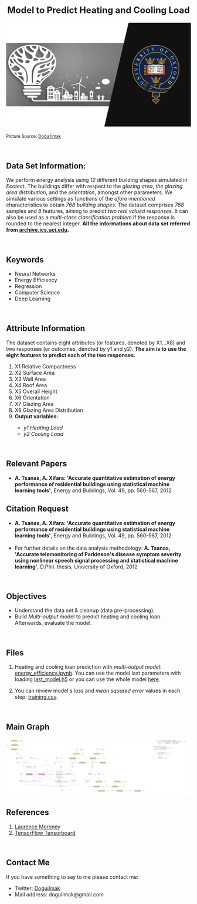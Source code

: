 <h1 align=center><font size = 5>Model to Predict Heating and Cooling Load</font></h1>

<img  src="assets/asset_1.png" alt="energy">

<small>Picture Source: <a  href="https://github.com/doguilmak">Doğu İlmak</a></small>

<br>

<h2>Data Set Information:</h2>


<p>We perform energy analysis using <i>12</i> different building shapes simulated in <i>Ecotect</i>. The buildings differ with respect to the <i>glazing area</i>, <i>the glazing area distribution</i>, and the <i>orientation</i>, amongst other parameters. We simulate various settings as functions of the <i>afore-mentioned</i> characteristics to obtain <i>768 building shapes</i>. The dataset comprises <i>768</i> samples and <i>8</i> features, aiming to predict <i>two real valued responses</i>. It can also be used as a <i>multi-class classification problem</i> if the response is rounded to the nearest integer. <b>All the informations about data set referred from <a  href='https://archive.ics.uci.edu/ml/datasets/Energy+efficiency'>archive.ics.uci.edu</a>.</b></p>

<br> 


<h2>Keywords</h2>

<ul>
	<li>Neural Networks</li>
	<li>Energy Efficiency</li>
	<li>Regression</li>
	<li>Computer Science</li>
	<li>Deep Learning</li>
</ul>

<br>


<h2>Attribute Information</h2>  

<p>The dataset contains eight attributes (or features, denoted by X1...X8) and two responses (or outcomes, denoted by y1 and y2). <b>The aim is to use the eight features to predict each of the two responses.</b></p>

<ol>
	<li>X1 Relative Compactness</li>
	<li>X2 Surface Area</li>
	<li>X3 Wall Area</li>
	<li>X4 Roof Area</li>
	<li>X5 Overall Height</li>
	<li>X6 Orientation</li>
	<li>X7 Glazing Area</li>
	<li>X8 Glazing Area Distribution</li>
	<li><b>Output variables: </b></li>
	<ul>
	<li><i>y1 Heating Load</i></li>
	<li><i>y2 Cooling Load</i></li>
	</ul>
</ol>

<br>

<h2>Relevant Papers</h2> 

<ul>
	<li><b>A. Tsanas, A. Xifara: 'Accurate quantitative estimation of energy performance of residential buildings using statistical machine learning tools'</b>, Energy and Buildings, Vol. 49, pp. 560-567, 2012</li>
</ul>  

<h2>Citation Request</h2> 

<ul>
	<li><b>A. Tsanas, A. Xifara: 'Accurate quantitative estimation of energy performance of residential buildings using statistical machine learning tools'</b>, Energy and Buildings, Vol. 49, pp. 560-567, 2012</li>  <br>
	<li>For further details on the data analysis methodology: <b>A. Tsanas, 'Accurate telemonitoring of Parkinson's disease symptom severity using nonlinear speech signal processing and statistical machine learning'</b>, D.Phil. thesis, University of Oxford, 2012</li>
</ul>

<br>

<h2>Objectives</h2>

 <ul>
	<li>Understand the data set & cleanup (data pre-processing).</li>
	<li>Build <i>Multi-output</i> model to predict heating and cooling loan. Afterwards, evaluate the model.</li>
</ul>

<br>

<h2>Files</h2>

<ol>
	<li><p>Heating and cooling loan prediction with <i>multi-output model</i>: <a href="https://github.com/doguilmak/Red-Wine-Quality-Prediction/blob/main/wine_ann.ipynb">energy_efficiency.ipynb</a>. You can use the model last parameters with loading <a  href="https://github.com/doguilmak/Predict-Heating-and-Cooling-Load/blob/main/saved_model/last_model.h5">last_model.h5</a> or you can use the whole model <a  href="https://github.com/doguilmak/Predict-Heating-and-Cooling-Load/tree/main/saved_model">here</a>.</p></li>
	<li><p>You can review model's <i>loss</i> and <i>mean squared error</i> values in each step: <a href="https://github.com/doguilmak/Predict-Heating-and-Cooling-Load/blob/main/training.csv">training.csv</a>. 
</ol>

<br>

<h2>Main Graph</h2>

<img  src="assets/main_graph.png" alt="energy">

<br>

<h2>References</h2>

<ol>
	<li><a href="https://laurencemoroney.com/">Laurence Moroney</a></li>
	<li><a href="https://www.tensorflow.org/tensorboard?hl=tr">TensorFlow Tensorboard</a></li>
</ol>

<br>

<h2>Contact Me</h2>

<p>If you have something to say to me please contact me:</p> 

<ul>
	<li>Twitter: <a  href="https://twitter.com/Doguilmak">Doguilmak</a></li>
	<li>Mail address: doguilmak@gmail.com</li>
</ul>
